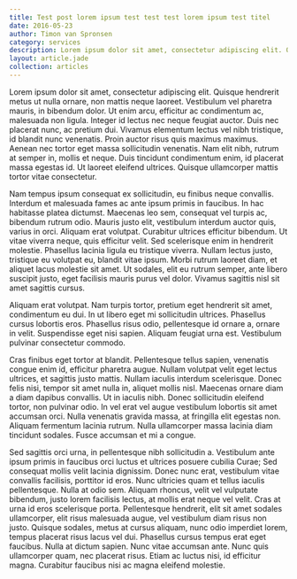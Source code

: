 ```yaml
---
title: Test post lorem ipsum test test test lorem ipsum test titel
date: 2016-05-23
author: Timon van Spronsen
category: services
description: Lorem ipsum dolor sit amet, consectetur adipiscing elit. Quisque hendrerit metus ut nulla ornare, non mattis neque laoreet. Vestibulum vel pharetra mauris, in bibendum dolor.
layout: article.jade
collection: articles
---
```


Lorem ipsum dolor sit amet, consectetur adipiscing elit. Quisque hendrerit metus ut nulla ornare, non mattis neque laoreet. Vestibulum vel pharetra mauris, in bibendum dolor. Ut enim arcu, efficitur ac condimentum ac, malesuada non ligula. Integer id lectus nec neque feugiat auctor. Duis nec placerat nunc, ac pretium dui. Vivamus elementum lectus vel nibh tristique, id blandit nunc venenatis. Proin auctor risus quis maximus maximus. Aenean nec tortor eget massa sollicitudin venenatis. Nam elit nibh, rutrum at semper in, mollis et neque. Duis tincidunt condimentum enim, id placerat massa egestas id. Ut laoreet eleifend ultrices. Quisque ullamcorper mattis tortor vitae consectetur.

Nam tempus ipsum consequat ex sollicitudin, eu finibus neque convallis. Interdum et malesuada fames ac ante ipsum primis in faucibus. In hac habitasse platea dictumst. Maecenas leo sem, consequat vel turpis ac, bibendum rutrum odio. Mauris justo elit, vestibulum interdum auctor quis, varius in orci. Aliquam erat volutpat. Curabitur ultrices efficitur bibendum. Ut vitae viverra neque, quis efficitur velit. Sed scelerisque enim in hendrerit molestie. Phasellus lacinia ligula eu tristique viverra. Nullam lectus justo, tristique eu volutpat eu, blandit vitae ipsum. Morbi rutrum laoreet diam, et aliquet lacus molestie sit amet. Ut sodales, elit eu rutrum semper, ante libero suscipit justo, eget facilisis mauris purus vel dolor. Vivamus sagittis nisl sit amet sagittis cursus.

Aliquam erat volutpat. Nam turpis tortor, pretium eget hendrerit sit amet, condimentum eu dui. In ut libero eget mi sollicitudin ultrices. Phasellus cursus lobortis eros. Phasellus risus odio, pellentesque id ornare a, ornare in velit. Suspendisse eget nisi sapien. Aliquam feugiat urna est. Vestibulum pulvinar consectetur commodo.

Cras finibus eget tortor at blandit. Pellentesque tellus sapien, venenatis congue enim id, efficitur pharetra augue. Nullam volutpat velit eget lectus ultrices, et sagittis justo mattis. Nullam iaculis interdum scelerisque. Donec felis nisi, tempor sit amet nulla in, aliquet mollis nisl. Maecenas ornare diam a diam dapibus convallis. Ut in iaculis nibh. Donec sollicitudin eleifend tortor, non pulvinar odio. In vel erat vel augue vestibulum lobortis sit amet accumsan orci. Nulla venenatis gravida massa, at fringilla elit egestas non. Aliquam fermentum lacinia rutrum. Nulla ullamcorper massa lacinia diam tincidunt sodales. Fusce accumsan et mi a congue.

Sed sagittis orci urna, in pellentesque nibh sollicitudin a. Vestibulum ante ipsum primis in faucibus orci luctus et ultrices posuere cubilia Curae; Sed consequat mollis velit lacinia dignissim. Donec nunc erat, vestibulum vitae convallis facilisis, porttitor id eros. Nunc ultricies quam et tellus iaculis pellentesque. Nulla at odio sem. Aliquam rhoncus, velit vel vulputate bibendum, justo lorem facilisis lectus, at mollis erat neque vel velit. Cras at urna id eros scelerisque porta. Pellentesque hendrerit, elit sit amet sodales ullamcorper, elit risus malesuada augue, vel vestibulum diam risus non justo. Quisque sodales, metus at cursus aliquam, nunc odio imperdiet lorem, tempus placerat risus lacus vel dui. Phasellus cursus tempus erat eget faucibus. Nulla at dictum sapien. Nunc vitae accumsan ante. Nunc quis ullamcorper quam, nec placerat risus. Etiam ac luctus nisi, id efficitur magna. Curabitur faucibus nisi ac magna eleifend molestie.

